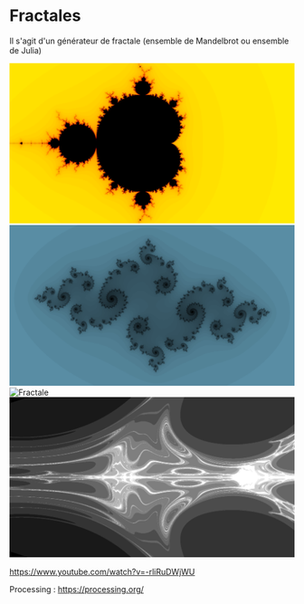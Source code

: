 # Fractales
Il s'agit d'un générateur de fractale (ensemble de Mandelbrot ou ensemble de Julia)

![Mandelbrot](Resultats/Fractale-3887-221111112000110.png)
![Fractale](Resultats/Fractale-90569-2,2,1,1,1,1,0,1,1,1,-77,-16.png)
![Fractale](Resultats/Fractale-8820-221111112000110.png)
![Fractale](Resultats/Fractale-1547-2611131121110.png)

https://www.youtube.com/watch?v=-rliRuDWjWU

Processing : https://processing.org/
